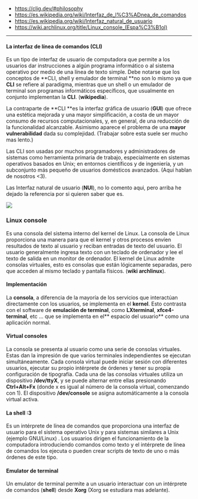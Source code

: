 - https://clig.dev/#philosophy
- https://es.wikipedia.org/wiki/Interfaz_de_l%C3%ADnea_de_comandos
- https://es.wikipedia.org/wiki/Interfaz_natural_de_usuario
- https://wiki.archlinux.org/title/Linux_console_(Espa%C3%B1ol)


***

#### La interfaz de línea de comandos (CLI)  

Es un tipo de interfaz de usuario de computadora que permite a los usuarios dar instrucciones a algún programa informático o al sistema operativo por medio de una línea de texto simple. Debe notarse que los conceptos de **CLI, shell y emulador de terminal **no son lo mismo ya que **CLI** se refiere al paradigma, mientras que un shell o un emulador de terminal son programas informáticos específicos, que usualmente en conjunto implementan la **CLI**. (**wikipedia**).

La contraparte de **CLI **es la interfaz gráfica de usuario (**GUI**) que ofrece una estética mejorada y una mayor simplificación, a costa de un mayor consumo de recursos computacionales, y, en general, de una reducción de la funcionalidad alcanzable. Asimismo aparece el problema de una **mayor vulnerabilidad** dada su complejidad. (Trabajar sobre esta suele ser mucho mas lento.)

Las CLI son usadas por muchos programadores y administradores de sistemas como herramienta primaria de trabajo, especialmente en sistemas operativos basados en Unix; en entornos científicos y de ingeniería, y un subconjunto más pequeño de usuarios domésticos avanzados. (Aqui hablan de nosotros <3).

Las Interfaz natural de usuario (**NUI**), no lo comento aqui, pero arriba he dejado la referencia por si quieren saber que es.

![](/home/lowlevel/repos/fedora-lxde/cli-gui-nui.png) 

### Linux console

Es una consola del sistema interno del kernel de Linux. La consola de Linux proporciona una manera para que el kernel y otros procesos envíen resultados de texto al usuario y reciban entradas de texto del usuario. El usuario generalmente ingresa texto con un teclado de ordenador y lee el texto de salida en un monitor de ordenador. El kernel de Linux admite consolas virtuales, esto es consolas que están lógicamente separadas, pero que acceden al mismo teclado y pantalla físicos. (**wiki archlinux**).

#### Implementación

La **consola**, a diferencia de la mayoría de los servicios que interactúan directamente con los usuarios, se implementa en el **kernel**. Esto contrasta con el software de **emulación de terminal**, como **LXterminal**, **xfce4-terminal**, etc ... que se implementa en el** espacio del usuario** como una aplicación normal.

#### Virtual consoles

La consola se presenta al usuario como una serie de consolas virtuales. Estas dan la impresión de que varios terminales independientes se ejecutan simultáneamente. Cada consola virtual puede iniciar sesión con diferentes usuarios, ejecutar su propio intérprete de órdenes y tener su propia configuración de tipografía. Cada una de las consolas virtuales utiliza un dispositivo **/dev/ttyX**, y se puede alternar entre ellas presionando **Ctrl+Alt+Fx** (donde x es igual al número de la consola virtual, comenzando con 1). El dispositivo **/dev/console** se asigna automáticamente a la consola virtual activa.

#### La shell :3

Es un intérprete de línea de comandos que proporciona una interfaz de usuario para el sistema operativo Unix y para sistemas similares a Unix (ejemplo GNU/Linux) . Los usuarios dirigen el funcionamiento de la computadora introduciendo comandos como texto y el intérprete de línea de comandos los ejecuta o pueden crear scripts de texto de uno o más órdenes de este tipo.

#### Emulator de terminal 

Un emulator de terminal permite a un usuario interactuar con un intérprete de comandos (**shell**) desde  **Xorg** (Xorg se estudiara mas adelante).
